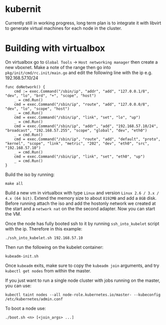 # kubernit

Currently still in working progress, long term plan is to integrate it with libvirt to generate virtual machines for each node in the cluster.

# Building with virtualbox

On virtualbox go to `Global Tools` -> `Host networking manager` then create a new vboxnet. Make a note of the range then go into `pkg/init/cmd/rc.init/main.go` and edit the following line with the ip e.g. 192.168.57.10/24

```
func doNetwork() {
	cmd := exec.Command("/sbin/ip", "addr", "add", "127.0.0.1/8", "dev", "lo", "brd", "+", "scope", "host")
	_ = cmd.Run()
	cmd = exec.Command("/sbin/ip", "route", "add", "127.0.0.0/8", "dev", "lo", "scope", "host")
	_ = cmd.Run()
	cmd = exec.Command("/sbin/ip", "link", "set", "lo", "up")
	_ = cmd.Run()
	cmd = exec.Command("/sbin/ip", "addr", "add", "192.168.57.10/24", "broadcast", "192.168.57.255", "scope", "global", "dev", "eth0")
	_ = cmd.Run()
	cmd = exec.Command("/sbin/ip", "route", "add", "default", "proto", "kernel", "scope", "link", "metric", "202", "dev", "eth0", "src", "192.168.57.10")
	_ = cmd.Run()
	cmd = exec.Command("/sbin/ip", "link", "set", "eth0", "up")
	_ = cmd.Run()
}
```

Build the iso by running:

```
make all
```

Build a new vm in virtualbox with type `Linux` and version `Linux 2.6 / 3.x / 4.x (64 bit)`. Extend the memory size to about `8192MB` and add a `8GB` disk. Before running attach the iso and add the hostonly network we created at the start and a `network nat` on the the second adapter. Now you can start the VM.

Once the node has fully booted ssh to it by running `ssh_into_kubelet` script with the ip. Therefore in this example:

```
./ssh_into_kubelet.sh 192.168.57.10
```

Then run the following on the kubelet container:

```
kubeadm-init.sh
```

Once `kubeadm` exits, make sure to copy the `kubeadm join` arguments,
and try `kubectl get nodes` from within the master.

If you just want to run a single node cluster with jobs running on the master, you can use:
```
kubectl taint nodes --all node-role.kubernetes.io/master- --kubeconfig /etc/kubernetes/admin.conf
```

To boot a node use:
```
./boot.sh <n> [<join_args> ...]
```
